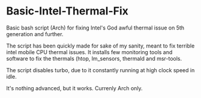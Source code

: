 # Basic-Intel-Thermal-Fix
Basic bash script (Arch) for fixing Intel's God awful thermal issue on 5th generation and further.


The script has been quickly made for sake of my sanity, meant to fix terrible intel mobile CPU thermal issues.
It installs few monitoring tools and software to fix the thermals (htop, lm_sensors, thermald and msr-tools.

The script disables turbo, due to it constantly running at high clock speed in idle.

It's nothing advanced, but it works. Currenly Arch only.
